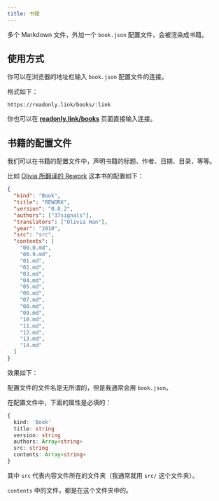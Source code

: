 ```yaml
---
title: 书籍
---
```


多个 Markdown 文件，外加一个 `book.json` 配置文件，会被渲染成书籍。

## 使用方式

你可以在浏览器的地址栏输入 `book.json` 配置文件的连接。

格式如下：

```
https://readonly.link/books/:link
```

你也可以在 [**readonly.link/books**](https://readonly.link/articles) 页面直接输入连接。

## 书籍的配置文件

我们可以在书籍的配置文件中，声明书籍的标题、作者、日期、目录，等等。

比如 [Olivia 所翻译的 Rework](https://github.com/readonlylink/readonlylink-books/tree/master/rework) 这本书的配置如下：

```json
{
  "kind": "Book",
  "title": "REWORK",
  "version": "0.0.2",
  "authors": ["37signals"],
  "translators": ["Olivia Han"],
  "year": "2010",
  "src": "src",
  "contents": [
    "00.0.md",
    "00.9.md",
    "01.md",
    "02.md",
    "03.md",
    "04.md",
    "05.md",
    "06.md",
    "07.md",
    "08.md",
    "09.md",
    "10.md",
    "11.md",
    "12.md",
    "13.md",
    "14.md"
  ]
}
```

效果如下：

<readonlylink href="https://readonlylink-books.netlify.app/rework/book.json" />

配置文件的文件名是无所谓的，但是我通常会用 `book.json`。

在配置文件中，下面的属性是必填的：

```typescript
{
  kind: 'Book'
  title: string
  version: string
  authors: Array<string>
  src: string
  contents: Array<string>
}
```

其中 `src` 代表内容文件所在的文件夹（我通常就用 `src/` 这个文件夹）。

`contents` 中的文件，都是在这个文件夹中的。
